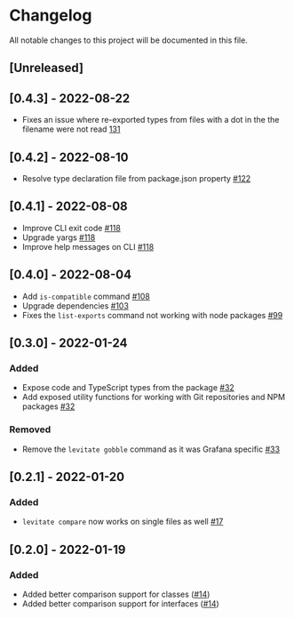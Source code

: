 # Changelog

All notable changes to this project will be documented in this file.

## [Unreleased]

## [0.4.3] - 2022-08-22

- Fixes an issue where re-exported types from files with a dot in the the filename were not read [131](https://github.com/grafana/levitate/pull/131)

## [0.4.2] - 2022-08-10

- Resolve type declaration file from package.json property [#122](https://github.com/grafana/levitate/pull/122)

## [0.4.1] - 2022-08-08

- Improve CLI exit code [#118](https://github.com/grafana/levitate/pull/118)
- Upgrade yargs [#118](https://github.com/grafana/levitate/pull/118)
- Improve help messages on CLI [#118](https://github.com/grafana/levitate/pull/118)

## [0.4.0] - 2022-08-04

- Add `is-compatible` command [#108](https://github.com/grafana/levitate/pull/108)
- Upgrade dependencies [#103](https://github.com/grafana/levitate/pull/103)
- Fixes the `list-exports` command not working with node packages [#99](https://github.com/grafana/levitate/pull/99)

## [0.3.0] - 2022-01-24

### Added

- Expose code and TypeScript types from the package [#32](https://github.com/grafana/levitate/pull/32)
- Add exposed utility functions for working with Git repositories and NPM packages [#32](https://github.com/grafana/levitate/pull/32)

### Removed

- Remove the `levitate gobble` command as it was Grafana specific [#33](https://github.com/grafana/levitate/pull/33)

## [0.2.1] - 2022-01-20

### Added

- `levitate compare` now works on single files as well [#17](https://github.com/grafana/levitate/pull/17)

## [0.2.0] - 2022-01-19

### Added

- Added better comparison support for classes ([#14](https://github.com/grafana/levitate/pull/14))
- Added better comparison support for interfaces ([#14](https://github.com/grafana/levitate/pull/14))
